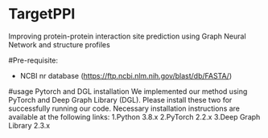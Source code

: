 # TargetPPI
Improving protein-protein interaction site prediction using Graph Neural Network and structure profiles

#Pre-requisite:
- NCBI nr database (https://ftp.ncbi.nlm.nih.gov/blast/db/FASTA/)

#usage
Pytorch and DGL installation
We implemented our method using PyTorch and Deep Graph Library (DGL). Please install these two for successfully running our code. Necessary installation instructions are available at the following links:
1.Python 3.8.x
2.PyTorch 2.2.x
3.Deep Graph Library 2.3.x
